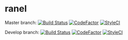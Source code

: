 # ranel

Master branch: 
[![Build Status](https://travis-ci.org/Padnezz/ranel.svg?branch=master)](https://travis-ci.org/Padnezz/ranel)
[![CodeFactor](https://www.codefactor.io/repository/github/padnezz/ranel/badge/master)](https://www.codefactor.io/repository/github/padnezz/ranel/overview/master)
[![StyleCI](https://styleci.io/repos/111334445/shield?branch=master)](https://styleci.io/repos/111334445)

Develop branch: 
[![Build Status](https://travis-ci.org/Padnezz/ranel.svg?branch=develop)](https://travis-ci.org/Padnezz/ranel)
[![CodeFactor](https://www.codefactor.io/repository/github/padnezz/ranel/badge/develop)](https://www.codefactor.io/repository/github/padnezz/ranel/overview/develop)
[![StyleCI](https://styleci.io/repos/111334445/shield?branch=develop)](https://styleci.io/repos/111334445)